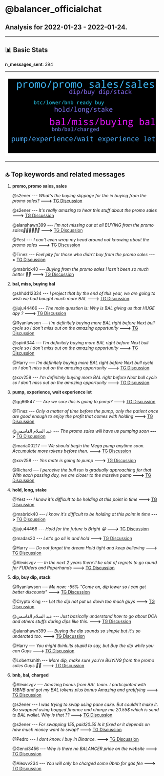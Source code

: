 # **@balancer_officialchat**
 ## Analysis for **2022-01-23** - **2022-01-24**.

---

## 📊 **Basic Stats**

**n_messages_sent**: 394

---
![wordcloud](balancer_officialchat_1Days_wordcloud.png)

---


## 🔝 **Top keywords and related messages**

1. **promo, promo sales, sales**

    @s2ener --- *What's the buying slippage for the in buying from the promo sales?* **--->** [TG Discussion](https://t.me/balancer_officialchat/24712)

    @s2ener --- *It's really amazing to hear this stuff about the promo sales* **--->** [TG Discussion](https://t.me/balancer_officialchat/24723)

    @alanshawn399 --- *I'm not missing out at all  BUYING from the promo sales🚀🚀🚀🏃🏃🏃* **--->** [TG Discussion](https://t.me/balancer_officialchat/24459)

    @Yest --- *I can't even wrap my head around not knowing about the promo sales* **--->** [TG Discussion](https://t.me/balancer_officialchat/24475)

    @Tinez --- *Feel pity for those who didn't buy from the promo sales* **--->** [TG Discussion](https://t.me/balancer_officialchat/24532)

    @mabrick40 --- *Buying from the promo sales  Hasn't been so much better 🚀🚀* **--->** [TG Discussion](https://t.me/balancer_officialchat/24543)

2. **bal, miss, buying bal**

    @shhdd12334 --- *I project that by the end of this year, we are going to wish we had bought much more BAL* **--->** [TG Discussion](https://t.me/balancer_officialchat/24652)

    @juju44466 --- *The main question is: Why is BAL giving us that HUGE apy ?* **--->** [TG Discussion](https://t.me/balancer_officialchat/24804)

    @Ryanlawson --- *I'm definitely buying more BAL right before Next bull cycle so I don't miss out on the amazing opportunity* **--->** [TG Discussion](https://t.me/balancer_officialchat/24852)

    @spirit344 --- *I'm definitely buying more BAL right before Next bull cycle so I don't miss out on the amazing opportunity* **--->** [TG Discussion](https://t.me/balancer_officialchat/24452)

    @Harry --- *I'm definitely buying more BAL right before Next bull cycle so I don't miss out on the amazing opportunity* **--->** [TG Discussion](https://t.me/balancer_officialchat/24522)

    @xcv258 --- *I'm definitely buying more BAL right before Next bull cycle so I don't miss out on the amazing opportunity* **--->** [TG Discussion](https://t.me/balancer_officialchat/24566)

3. **pump, experience, wait experience let**

    @gg66547 --- *Are we sure this is going to pump?* **--->** [TG Discussion](https://t.me/balancer_officialchat/24863)

    @Tinez --- *Only a matter of time before the pump, only the patient once are good enough to enjoy the profit that comes with holding* **--->** [TG Discussion](https://t.me/balancer_officialchat/24643)

    @عبد السلام القاسمي --- *The promo sales will have us pumping soon* **--->** [TG Discussion](https://t.me/balancer_officialchat/24502)

    @maria00217 --- *We should begin the Mega pump anytime soon. Accumulate more tokens before then.* **--->** [TG Discussion](https://t.me/balancer_officialchat/24538)

    @xcv258 --- *Yes mate is going to pump* **--->** [TG Discussion](https://t.me/balancer_officialchat/24864)

    @Richard --- *I perceive the bull run is gradually approaching for that  With each passing day, we are closer to the massive pump* **--->** [TG Discussion](https://t.me/balancer_officialchat/24676)

4. **hold, long, stake**

    @Yest --- *I know it's difficult to be holding at this point in time* **--->** [TG Discussion](https://t.me/balancer_officialchat/24873)

    @mabrick40 --- *I know it's difficult to be holding at this point in time* **--->** [TG Discussion](https://t.me/balancer_officialchat/24871)

    @juju44466 --- *Hold for the future is Bright 😁* **--->** [TG Discussion](https://t.me/balancer_officialchat/24866)

    @madas20 --- *Let's go all in and hold* **--->** [TG Discussion](https://t.me/balancer_officialchat/24582)

    @Harry --- *Do not forget the dream Hold tight and keep believing* **--->** [TG Discussion](https://t.me/balancer_officialchat/24636)

    @Alexisvgv --- *In the next 2 years there'll be alot of regrets to go round for FUDders and Paperhands* **--->** [TG Discussion](https://t.me/balancer_officialchat/24663)

5. **dip, buy dip, stack**

    @Ryanlawson --- *Me now: -55% "Come on, dip lower so I can get better discounts"* **--->** [TG Discussion](https://t.me/balancer_officialchat/24786)

    @Crypto King --- *Let the dip not put us down too much guys* **--->** [TG Discussion](https://t.me/balancer_officialchat/24904)

    @عبد السلام القاسمي --- *Just basically understand how to go about DCA and others stuffs during dips like this.* **--->** [TG Discussion](https://t.me/balancer_officialchat/24565)

    @alanshawn399 --- *Buying the dip sounds so simple but it's so underated too.* **--->** [TG Discussion](https://t.me/balancer_officialchat/24568)

    @Harry --- *You might think.its stupid to say, but Buy the dip while you can Guys* **--->** [TG Discussion](https://t.me/balancer_officialchat/24467)

    @Lobertsmith --- *More dip, make sure you're BUYING from the promo sales Guys 🚀💯* **--->** [TG Discussion](https://t.me/balancer_officialchat/24878)

6. **bnb, bal, charged**

    @Alexisvgv --- *Amazing bonus from BAL  team. I participated with 15BNB and got my BAL tokens plus bonus  Amazing and gratifying* **--->** [TG Discussion](https://t.me/balancer_officialchat/24587)

    @s2ener --- *I was trying to swap using pane cake. But couldn't make it. So swapped using bogged finance and charge me 20.55$ which is send to BAL wallet.   Why is that ??* **--->** [TG Discussion](https://t.me/balancer_officialchat/24700)

    @s2ener --- *For swapping $155, paid 20.55$  Is it fixed or it depends on how much money want to swap?* **--->** [TG Discussion](https://t.me/balancer_officialchat/24706)

    @Pedro --- *I dont know. I buy in Binance.* **--->** [TG Discussion](https://t.me/balancer_officialchat/24752)

    @Genci3456 --- *Why is there no BALANCER price on the website* **--->** [TG Discussion](https://t.me/balancer_officialchat/24827)

    @Alexvv234 --- *You will only be charged some 0bnb for gas fee* **--->** [TG Discussion](https://t.me/balancer_officialchat/24718)


